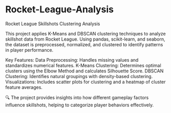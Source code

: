 # Rocket-League-Analysis
Rocket League Skillshots Clustering Analysis

This project applies K-Means and DBSCAN clustering techniques to analyze skillshot data from Rocket League. Using pandas, scikit-learn, and seaborn, the dataset is preprocessed, normalized, and clustered to identify patterns in player performance.

Key Features:
Data Preprocessing: Handles missing values and standardizes numerical features.
K-Means Clustering: Determines optimal clusters using the Elbow Method and calculates Silhouette Score.
DBSCAN Clustering: Identifies natural groupings with density-based clustering.
Visualizations: Includes scatter plots for clustering and a heatmap of cluster feature averages.

🔍 The project provides insights into how different gameplay factors influence skillshots, helping to categorize player behaviors effectively.
